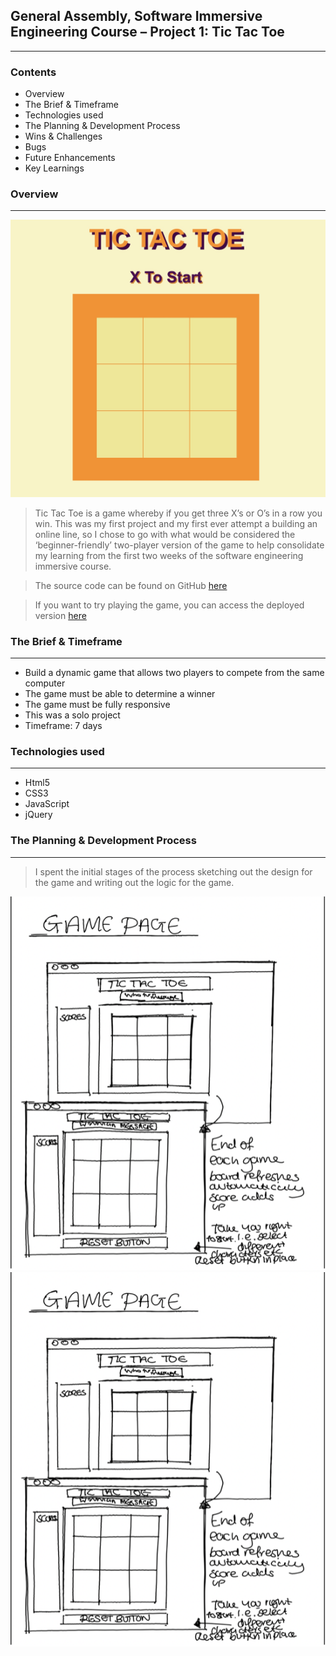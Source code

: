 ## General Assembly, Software Immersive Engineering Course – Project 1: Tic Tac Toe 
-------

### Contents 
 
* Overview 
* The Brief & Timeframe 
* Technologies used 
* The Planning & Development Process 
* Wins & Challenges
* Bugs
* Future Enhancements 
* Key Learnings

### Overview
---

<img src="images/Tic-Tac-Toe.jpg">

> Tic Tac Toe is a game whereby if you get three X’s or O’s in a row you win.  This was my first project and my first ever attempt a building an online line, so I chose to go with what would be considered the ‘beginner-friendly’ two-player version of the game to help consolidate my learning from the first two weeks of the software engineering immersive course.

> The source code can be found on GitHub [here](https://github.com/HelenevB/SEI-Project01-Tic-Tac-Toe)

> If you want to try playing the game, you can access the deployed version [here](https://pages.git.generalassemb.ly/hvb/Project-One-Tic-Tac-Toe/)

### The Brief & Timeframe
---

* Build a dynamic game that allows two players to compete from the same computer
* The game must be able to determine a winner
* The game must be fully responsive 
* This was a solo project 
* Timeframe: 7 days 

### Technologies used 
---

* Html5
* CSS3
* JavaScript
* jQuery

### The Planning & Development Process
---

> I spent the initial stages of the process sketching out the design for the game and writing out the logic for the game.

<img src="images/Wireframe2.png">  <img src="images/wireframe2.png"> 



